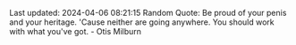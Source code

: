 Last updated: 2024-04-06 08:21:15
Random Quote: Be proud of your penis and your heritage. 'Cause neither are going anywhere. You should work with what you've got. - Otis Milburn